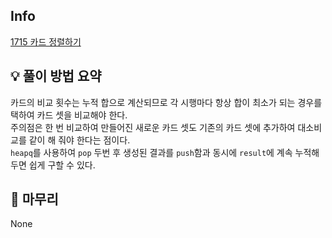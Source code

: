 ## Info
[1715 카드 정렬하기](https://www.acmicpc.net/problem/1715)

## 💡 풀이 방법 요약
카드의 비교 횟수는 누적 합으로 계산되므로 각 시행마다 항상 합이 최소가 되는 경우를 택하여 카드 셋을 비교해야 한다.  
주의점은 한 번 비교하여 만들어진 새로운 카드 셋도 기존의 카드 셋에 추가하여 대소비교를 같이 해 줘야 한다는 점이다.  
`heapq`를 사용하여 `pop` 두번 후 생성된 결과를 `push`함과 동시에 `result`에 계속 누적해 두면 쉽게 구할 수 있다.

## 🙂 마무리
None
